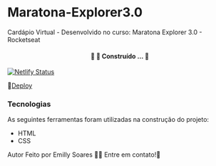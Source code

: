 # Maratona-Explorer3.0
Cardápio Virtual - Desenvolvido no curso: Maratona Explorer 3.0 - Rocketseat

<h4 align="center"> 
	🚧 🚀 Construído ...  🚧
</h4>

[![Netlify Status](https://api.netlify.com/api/v1/badges/39f9661e-8bd9-4ea3-9343-d4c82e490120/deploy-status)](https://app.netlify.com/sites/maratona-explorer3-cardapio/deploys)

🚀<a href="https://maratona-explorer3-cardapio.netlify.app">Deploy</a>

### Tecnologias
As seguintes ferramentas foram utilizadas na construção do projeto:
- HTML
- CSS

Autor
Feito por Emilly Soares 👋🏽 Entre em contato!🚀
